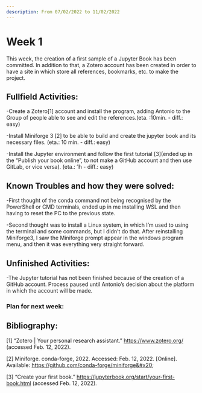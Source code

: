 ```yaml
---
description: From 07/02/2022 to 11/02/2022
---
```


# Week 1

This week, the creation of a first sample of a Jupyter Book has been committed. In addition to that, a Zotero account has been created in order to have a site in which store all references, bookmarks, etc. to make the project.

## Fullfield Activities:&#x20;

\-Create a Zotero\[1] account and install the program, adding Antonio to the Group of people able to see and edit the references.(eta. :10min. - diff.: easy)&#x20;

\-Install Miniforge 3 \[2] to be able to build and create the jupyter book and its necessary files. (eta.: 10 min. - diff.: easy)&#x20;

\-Install the Jupyter environment and follow the first tutorial \[3]\(ended up in the “Publish your book online”, to not make a GitHub account and then use GitLab, or vice versa). (eta.: 1h - diff.: easy)

## Known Troubles and how they were solved:&#x20;

\-First thought of the conda command not being recognised by the PowerShell or CMD terminals, ended up in me installing WSL and then having to reset the PC to the previous state.&#x20;

\-Second thought was to install a Linux system, in which I’m used to using the terminal and some commands, but I didn’t do that. After reinstalling Miniforge3, I saw the Miniforge prompt appear in the windows program menu, and then it was everything very straight forward.

## Unfinished Activities:&#x20;

\-The Jupyter tutorial has not been finished because of the creation of a GitHub account. Process paused until Antonio’s decision about the platform in which the account will be made.

### Plan for next week:&#x20;

## Bibliography:&#x20;

\[1] “Zotero | Your personal research assistant.” https://www.zotero.org/ (accessed Feb. 12, 2022).&#x20;

\[2] Miniforge. conda-forge, 2022. Accessed: Feb. 12, 2022. \[Online]. Available: https://github.com/conda-forge/miniforge&#x20;

\[3] “Create your first book.” https://jupyterbook.org/start/your-first-book.html (accessed Feb. 12, 2022).
